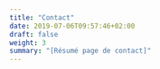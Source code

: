 ```yaml
---
title: "Contact"
date: 2019-07-06T09:57:46+02:00
draft: false
weight: 3
summary: "[Résumé page de contact]"
---
```


